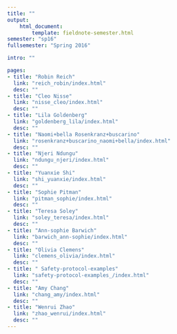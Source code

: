 ```yaml
---
title: ""
output:
    html_document:
        template: fieldnote-semester.html
semester: "sp16"
fullsemester: "Spring 2016"

intro: ""

pages:
- title: "Robin Reich"
  link: "reich_robin/index.html"
  desc: ""
- title: "Cleo Nisse"
  link: "nisse_cleo/index.html"
  desc: ""
- title: "Lila Goldenberg"
  link: "goldenberg_lila/index.html"
  desc: ""
- title: "Naomi+bella Rosenkranz+buscarino"
  link: "rosenkranz+buscarino_naomi+bella/index.html"
  desc: ""
- title: "Njeri Ndungu"
  link: "ndungu_njeri/index.html"
  desc: ""
- title: "Yuanxie Shi"
  link: "shi_yuanxie/index.html"
  desc: ""
- title: "Sophie Pitman"
  link: "pitman_sophie/index.html"
  desc: ""
- title: "Teresa Soley"
  link: "soley_teresa/index.html"
  desc: ""
- title: "Ann-sophie Barwich"
  link: "barwich_ann-sophie/index.html"
  desc: ""
- title: "Olivia Clemens"
  link: "clemens_olivia/index.html"
  desc: ""
- title: " Safety-protocol-examples"
  link: "safety-protocol-examples_/index.html"
  desc: ""
- title: "Amy Chang"
  link: "chang_amy/index.html"
  desc: ""
- title: "Wenrui Zhao"
  link: "zhao_wenrui/index.html"
  desc: ""
---
```

